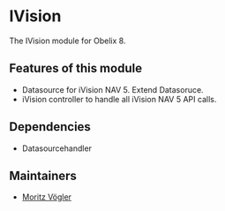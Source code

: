 IVision
=========

The IVision module for Obelix 8.

Features of this module
-----------

* Datasource for iVision NAV 5. Extend Datasoruce.
* iVision controller to handle all iVision NAV 5 API calls.

Dependencies
------------

* Datasourcehandler

Maintainers
-----------

* [Moritz Vögler](mailto:mvoegler@artus.com)
